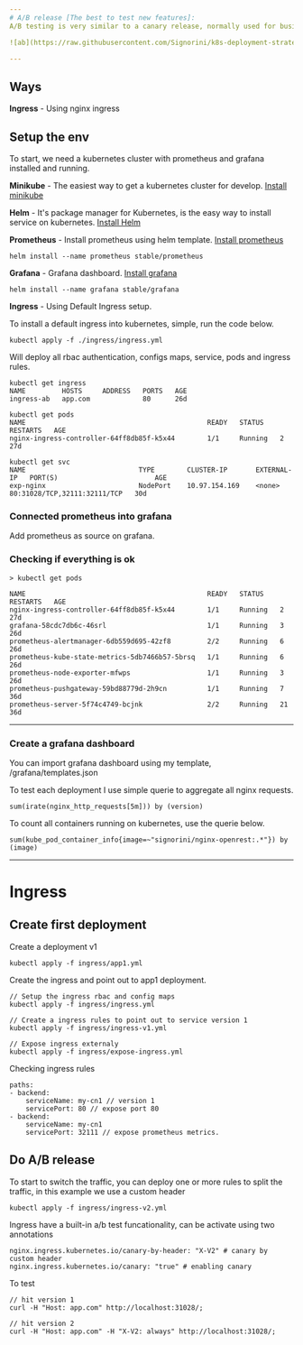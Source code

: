 ```yaml
---
# A/B release [The best to test new features]:
A/B testing is very similar to a canary release, normally used for business decision-based in statistics and data rather than deployment itself. Technically point of view the implementation is the same as a canary release, a/b release consist of mark a pool of users based on some parameters, tracking using cookies/headers etc and send a specific version, can be two or more per group.

![ab](https://raw.githubusercontent.com/Signorini/k8s-deployment-strategies/master/images/ab.png)

---
```


##  Ways

**Ingress** - Using nginx ingress

##  Setup the env

To start, we need a kubernetes cluster with prometheus and grafana installed and running.

**Minikube** - The easiest way to get a kubernetes cluster for develop. [Install minikube](https://kubernetes.io/docs/tasks/tools/install-minikube/)

**Helm** - It's package manager for Kubernetes, is the easy way to install service on kubernetes. [Install Helm](https://helm.sh/docs/using_helm/#quickstart)

**Prometheus** - Install prometheus using helm template. [Install prometheus](https://github.com/helm/charts/tree/master/stable/prometheus)
```
helm install --name prometheus stable/prometheus
```

**Grafana** - Grafana dashboard. [Install grafana](https://github.com/helm/charts/tree/master/stable/grafana)
```
helm install --name grafana stable/grafana
```

**Ingress** - Using Default Ingress setup.

To install a default ingress into kubernetes, simple, run the code below.
```
kubectl apply -f ./ingress/ingress.yml
```

Will deploy all rbac authentication, configs maps, service, pods and ingress rules.

```
kubectl get ingress
NAME         HOSTS     ADDRESS   PORTS   AGE
ingress-ab   app.com             80      26d

kubectl get pods
NAME                                             READY   STATUS    RESTARTS   AGE
nginx-ingress-controller-64ff8db85f-k5x44        1/1     Running   2          27d

kubectl get svc
NAME                            TYPE        CLUSTER-IP       EXTERNAL-IP   PORT(S)                        AGE
exp-nginx                       NodePort    10.97.154.169    <none>        80:31028/TCP,32111:32111/TCP   30d
```


### Connected prometheus into grafana

Add prometheus as source on grafana.

### Checking if everything is ok

```
> kubectl get pods

NAME                                             READY   STATUS    RESTARTS   AGE
nginx-ingress-controller-64ff8db85f-k5x44        1/1     Running   2          27d
grafana-58cdc7db6c-46srl                         1/1     Running   3          26d
prometheus-alertmanager-6db559d695-42zf8         2/2     Running   6          26d
prometheus-kube-state-metrics-5db7466b57-5brsq   1/1     Running   6          26d
prometheus-node-exporter-mfwps                   1/1     Running   3          26d
prometheus-pushgateway-59bd88779d-2h9cn          1/1     Running   7          36d
prometheus-server-5f74c4749-bcjnk                2/2     Running   21         36d
```

--- 

### Create a grafana dashboard

You can import grafana dashboard using my template, /grafana/templates.json

To test each deployment I use simple querie to aggregate all nginx requests.

```
sum(irate(nginx_http_requests[5m])) by (version)
```

To count all containers running on kubernetes, use the querie below.

```
sum(kube_pod_container_info{image=~"signorini/nginx-openrest:.*"}) by (image)
```

---

# Ingress

## Create first deployment

Create a deployment v1

```
kubectl apply -f ingress/app1.yml
```

Create the ingress and point out to app1 deployment.

```
// Setup the ingress rbac and config maps
kubectl apply -f ingress/ingress.yml

// Create a ingress rules to point out to service version 1
kubectl apply -f ingress/ingress-v1.yml

// Expose ingress externaly
kubectl apply -f ingress/expose-ingress.yml
```

Checking ingress rules
```
paths:
- backend:
    serviceName: my-cn1 // version 1
    servicePort: 80 // expose port 80
- backend:
    serviceName: my-cn1
    servicePort: 32111 // expose prometheus metrics.
```

## Do A/B release

To start to switch the traffic, you can deploy one or more rules to split the traffic, in this example we use a custom header
```
kubectl apply -f ingress/ingress-v2.yml
```

Ingress have a built-in a/b test funcationality, can be activate using two annotations
```
nginx.ingress.kubernetes.io/canary-by-header: "X-V2" # canary by custom header
nginx.ingress.kubernetes.io/canary: "true" # enabling canary
```

To test 
```
// hit version 1
curl -H "Host: app.com" http://localhost:31028/;

// hit version 2
curl -H "Host: app.com" -H "X-V2: always" http://localhost:31028/;
```